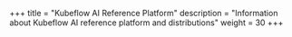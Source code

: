+++
title = "Kubeflow AI Reference Platform"
description = "Information about Kubeflow AI reference platform and distributions"
weight = 30
+++
